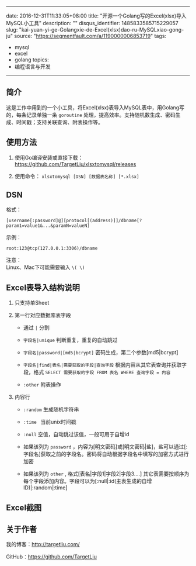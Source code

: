 
---
date: 2016-12-31T11:33:05+08:00
title: "开源一个Golang写的Excel(xlsx)导入MySQL小工具"
description: ""
disqus_identifier: 1485833585715229057
slug: "kai-yuan-yi-ge-Golangxie-de-Excel(xlsx)dao-ru-MySQLxiao-gong-ju"
source: "https://segmentfault.com/a/1190000006853719"
tags: 
- mysql 
- excel 
- golang 
topics:
- 编程语言与开发
---

简介
----

这是工作中用到的一个小工具，将Excel(xlsx)表导入MySQL表中，用Golang写的，每条记录单独一条
`goroutine`
处理，提高效率。支持随机数生成、密码生成、时间戳；支持关联查询、附表操作等。

使用方法
--------

1.  使用Go编译安装或直接下载：<https://github.com/TargetLiu/xlsxtomysql/releases>

2.  使用命令： `xlsxtomysql [DSN] [数据表名称] [*.xlsx]`

DSN
---

格式：

    [username[:password]@][protocol[(address)]]/dbname[?param1=value1&...&paramN=valueN]

示例：

    root:123@tcp(127.0.0.1:3306)/dbname

注意：\
Linux、Mac下可能需要输入 `\( \)`

Excel表导入结构说明
-------------------

1.  只支持单Sheet

2.  第一行对应数据库表字段

    -   通过 `|` 分割

    -   `字段名|unique` 判断重复，重复的自动跳过

    -   `字段名|password|[md5|bcrypt]`
        密码生成，第二个参数\[md5|bcrypt\]

    -   `字段名|find|表名|需要获取的字段|查询字段`
        根据内容从其它表查询并获取字段，格式
        `SELECT 需要获取的字段 FROM 表名 WHERE 查询字段 = 内容`

    -   `:other` 附表操作

3.  内容行

    -   `:random` 生成随机字符串

    -   `:time ` 当前unix时间戳

    -   `:null` 空值，自动跳过该值，一般可用于自增id

    -   如果该列为 `password`
        ，内容为\[明文密码\]或\[明文密码|盐\]，盐可以通过\[:字段名\]获取之前的字段名。密码将自动根据字段名中填写的加密方式进行加密

    -   如果该列为 `other` , 格式\[表名|字段1|字段2|字段3....\]
        其它表需要按顺序为每个字段添加内容。字段可以为\[:null|:id(主表生成的自增ID)|:random|:time\]

Excel截图
---------

关于作者
--------

我的博客：<http://targetliu.com/>

GitHub：<https://github.com/TargetLiu>

